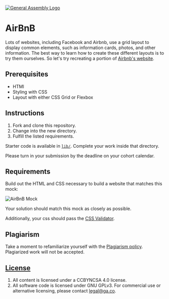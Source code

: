 [![General Assembly Logo](https://camo.githubusercontent.com/1a91b05b8f4d44b5bbfb83abac2b0996d8e26c92/687474703a2f2f692e696d6775722e636f6d2f6b6538555354712e706e67)](https://generalassemb.ly/education/web-development-immersive)

# AirBnB

Lots of websites, including Facebook and Airbnb, use a grid layout to display
common elements, such as information cards, photos, and other information. The
best way to learn how to create these different layouts is to try them
ourselves. So let's try recreating a portion of
[Airbnb's website](https://www.airbnb.com/).

## Prerequisites

- HTMl
- Styling with CSS
- Layout with either CSS Grid or Flexbox

## Instructions

1. Fork and clone this repository.
1. Change into the new directory.
1. Fulfill the listed requirements.

Starter code is available in [`lib/`](lib/). Complete your work inside that
directory.

Please turn in your submission by the deadline on your cohort calendar.

## Requirements

Build out the HTML and CSS necessary to build a website that matches this mock:

![AirBnB Mock](./solution.jpg)

Your solution should match this mock as closely as possible.

Additionally, your css should pass the
[CSS Validator](https://jigsaw.w3.org/css-validator/).

## Plagiarism

Take a moment to refamiliarize yourself with the
[Plagiarism policy](https://git.generalassemb.ly/DC-WDI/Administrative/blob/master/plagiarism.md).
Plagiarized work will not be accepted.

## [License](LICENSE)

1.  All content is licensed under a CC­BY­NC­SA 4.0 license.
1.  All software code is licensed under GNU GPLv3. For commercial use or
    alternative licensing, please contact legal@ga.co.
